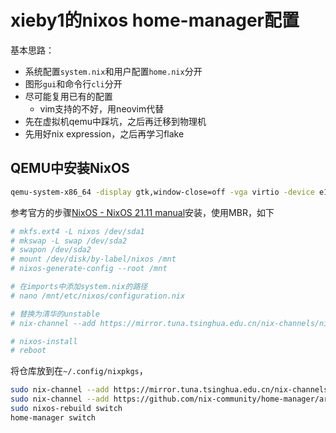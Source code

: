 # xieby1的nixos home-manager配置

基本思路：

* 系统配置`system.nix`和用户配置`home.nix`分开
* 图形`gui`和命令行`cli`分开
* 尽可能复用已有的配置
  * vim支持的不好，用neovim代替
* 先在虚拟机qemu中踩坑，之后再迁移到物理机
* 先用好nix expression，之后再学习flake

## QEMU中安装NixOS

```bash
qemu-system-x86_64 -display gtk,window-close=off -vga virtio -device e1000,netdev=net0 -netdev user,id=net0,hostfwd=tcp::5556-:22,smb=/home/xieby1/ -m 4G -smp 3 -enable-kvm -hda ~/Img/nix.qcow2 &
```

参考官方的步骤[NixOS - NixOS 21.11 manual](https://nixos.org/manual/nixos/stable/#sec-installation)安装，使用MBR，如下

```bash
# mkfs.ext4 -L nixos /dev/sda1
# mkswap -L swap /dev/sda2
# swapon /dev/sda2
# mount /dev/disk/by-label/nixos /mnt
# nixos-generate-config --root /mnt

# 在imports中添加system.nix的路径
# nano /mnt/etc/nixos/configuration.nix

# 替换为清华的unstable
# nix-channel --add https://mirror.tuna.tsinghua.edu.cn/nix-channels/nixos-unstable nixos

# nixos-install
# reboot
```

将仓库放到在`~/.config/nixpkgs`，

```bash
sudo nix-channel --add https://mirror.tuna.tsinghua.edu.cn/nix-channels/nixos-unstable nixosnix-channel --add https://mirror.tuna.tsinghua.edu.cn/nix-channels/nixos-unstable nixos
sudo nix-channel --add https://github.com/nix-community/home-manager/archive/master.tar.gz home-manager
sudo nixos-rebuild switch
home-manager switch
```











